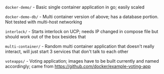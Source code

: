 `docker-demo/` - Basic single container application in go; easily scaled

`docker-demo-db/` - Multi container version of above; has a database portion.  Not tested with multi-host networking

`interlock/` - Starts interlock on UCP; needs IP changed in compose file but should work out of the box besides that

`multi-container/` - Random multi container application that doesn't really interact, will just start 3 services that don't talk to each other

`voteapps/` - Voting application; images have to be built currently and named accordingly; came from https://github.com/docker/example-voting-app

